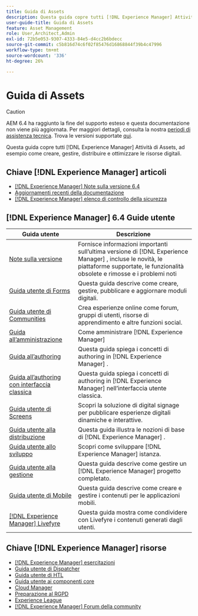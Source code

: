```yaml
---
title: Guida di Assets
description: Questa guida copre tutti [!DNL Experience Manager] Attività di Assets, ad esempio come creare, gestire, distribuire e ottimizzare le risorse digitali.
user-guide-title: Guida di Assets
feature: Asset Management
role: User,Architect,Admin
exl-id: 72b5e053-9307-4333-84e5-d4cc2b6bdecc
source-git-commit: c5b816d74c6f02f85476d16868844f39b4c47996
workflow-type: tm+mt
source-wordcount: '336'
ht-degree: 26%

---
```


# Guida di Assets

>[!CAUTION]
>
>AEM 6.4 ha raggiunto la fine del supporto esteso e questa documentazione non viene più aggiornata. Per maggiori dettagli, consulta la nostra [periodi di assistenza tecnica](https://helpx.adobe.com/it/support/programs/eol-matrix.html). Trova le versioni supportate [qui](https://experienceleague.adobe.com/docs/).

Questa guida copre tutti [!DNL Experience Manager] Attività di Assets, ad esempio come creare, gestire, distribuire e ottimizzare le risorse digitali.

## Chiave [!DNL Experience Manager] articoli

* [[!DNL Experience Manager] Note sulla versione 6.4](/help/release-notes/home.md)
* [Aggiornamenti recenti della documentazione](https://experienceleague.adobe.com/docs/experience-manager-release-information/aem-release-updates/doc-updates/documentation-updates.html?lang=it)
* [[!DNL Experience Manager] elenco di controllo della sicurezza](/help/sites-administering/security-checklist.md)

## [!DNL Experience Manager] 6.4 Guide utente

| Guida utente | Descrizione |
|--- |---|
| [Note sulla versione](/help/release-notes/home.md) | Fornisce informazioni importanti sull’ultima versione di [!DNL Experience Manager] , incluse le novità, le piattaforme supportate, le funzionalità obsolete e rimosse e i problemi noti |
| [Guida utente di Forms](/help/forms/home.md) | Questa guida descrive come creare, gestire, pubblicare e aggiornare moduli digitali. |
| [Guida utente di Communities](/help/communities/home.md) | Crea esperienze online come forum, gruppi di utenti, risorse di apprendimento e altre funzioni social. |
| [Guida all’amministrazione](/help/sites-administering/home.md) | Come amministrare [!DNL Experience Manager] |
| [Guida all’authoring](/help/sites-authoring/home.md) | Questa guida spiega i concetti di authoring in [!DNL Experience Manager] . |
| [Guida all’authoring con interfaccia classica](/help/sites-classic-ui-authoring/home.md) | Questa guida spiega i concetti di authoring in [!DNL Experience Manager]  nell’interfaccia utente classica. |
| [Guida utente di Screens](https://experienceleague.adobe.com/docs/experience-manager-screens/user-guide/aem-screens-introduction.html?lang=it) | Scopri la soluzione di digital signage per pubblicare esperienze digitali dinamiche e interattive. |
| [Guida utente alla distribuzione](/help/sites-deploying/home.md) | Questa guida illustra le nozioni di base di [!DNL Experience Manager] . |
| [Guida utente allo sviluppo](/help/sites-developing/home.md) | Scopri come sviluppare [!DNL Experience Manager]  istanza. |
| [Guida utente alla gestione](/help/managing/home.md) | Questa guida descrive come gestire un [!DNL Experience Manager]  progetto completato. |
| [Guida utente di Mobile](/help/mobile/home.md) | Questa guida descrive come creare e gestire i contenuti per le applicazioni mobili. |
| [[!DNL Experience Manager]  Livefyre](https://experienceleague.adobe.com/docs/livefyre/using/home.html) | Questa guida mostra come condividere con Livefyre i contenuti generati dagli utenti. |

## Chiave [!DNL Experience Manager]  risorse

* [[!DNL Experience Manager]  esercitazioni](https://experienceleague.adobe.com/docs/experience-manager-tutorials.html)
* [Guida utente di Dispatcher](https://experienceleague.adobe.com/docs/experience-manager-dispatcher/using/dispatcher.html?lang=it)
* [Guida utente di HTL](https://experienceleague.adobe.com/docs/experience-manager-htl/using/overview.html?lang=it)
* [Guida utente ai componenti core](https://experienceleague.adobe.com/docs/experience-manager-core-components/using/introduction.html?lang=it)
* [Cloud Manager](https://experienceleague.adobe.com/docs/experience-manager-cloud-manager/using/introduction-to-cloud-manager.html?lang=it)
* [Preparazione al RGPD](/help/managing/data-protection-and-privacy.md)
* [Experience League](https://experienceleague.adobe.com/?promoid=K42KVXHD&amp;mv=other#recommended/solutions/experience-manager)
* [[!DNL Experience Manager]  Forum della community](https://experienceleaguecommunities.adobe.com/t5/adobe-experience-manager/ct-p/adobe-experience-manager-community)
